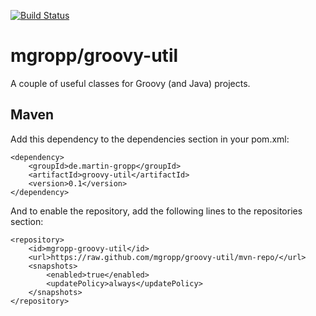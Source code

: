 [![Build Status](https://travis-ci.org/mgropp/groovy-util.svg?branch=master)](https://travis-ci.org/mgropp/groovy-util)

mgropp/groovy-util
==================

A couple of useful classes for Groovy (and Java) projects.

Maven
-----

Add this dependency to the dependencies section in your pom.xml:

    <dependency>
        <groupId>de.martin-gropp</groupId>
        <artifactId>groovy-util</artifactId>
        <version>0.1</version>
    </dependency>

And to enable the repository, add the following lines to the repositories section:

    <repository>
        <id>mgropp-groovy-util</id>
        <url>https://raw.github.com/mgropp/groovy-util/mvn-repo/</url>
        <snapshots>
            <enabled>true</enabled>
            <updatePolicy>always</updatePolicy>
        </snapshots>
    </repository>
